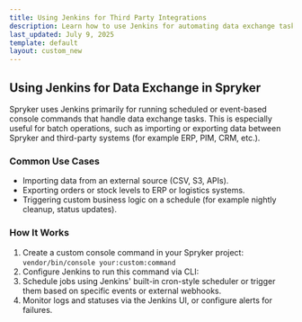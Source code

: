 ```yaml
---
title: Using Jenkins for Third Party Integrations
description: Learn how to use Jenkins for automating data exchange tasks in Spryker, including importing, exporting, and triggering scheduled operations with third-party systems.
last_updated: July 9, 2025
template: default
layout: custom_new
---
```


## Using Jenkins for Data Exchange in Spryker

Spryker uses Jenkins primarily for running scheduled or event-based console commands that handle data exchange tasks. This is especially useful for batch operations, such as importing or exporting data between Spryker and third-party systems (for example ERP, PIM, CRM, etc.).

### Common Use Cases

- Importing data from an external source (CSV, S3, APIs).
- Exporting orders or stock levels to ERP or logistics systems.
- Triggering custom business logic on a schedule (for example nightly cleanup, status updates).

### How It Works

1. Create a custom console command in your Spryker project:
   `vendor/bin/console your:custom:command`
2. Configure Jenkins to run this command via CLI:
3. Schedule jobs using Jenkins' built-in cron-style scheduler or trigger them based on specific events or external webhooks.
4. Monitor logs and statuses via the Jenkins UI, or configure alerts for failures.



